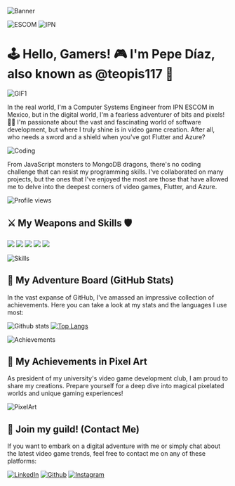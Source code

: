 ![Banner](https://i.imgur.com/AZ2iWek.png)

![ESCOM](https://i.pinimg.com/originals/70/ee/76/70ee765bf57b903c94c49e38e9b7c39c.png) 
![IPN](https://upload.wikimedia.org/wikipedia/commons/c/c5/Logo_instituto_politecnico_nacional_mexico.svg)

# 🕹️ Hello, Gamers! 🎮 I'm Pepe Díaz, also known as @teopis117 👋

![GIF1](https://media.giphy.com/media/ynNF0bU8fB3HsInXEL/giphy.gif)

In the real world, I'm a Computer Systems Engineer from IPN ESCOM in Mexico, but in the digital world, I'm a fearless adventurer of bits and pixels! 🏰💾 I'm passionate about the vast and fascinating world of software development, but where I truly shine is in video game creation. After all, who needs a sword and a shield when you've got Flutter and Azure?

![Coding](https://media.giphy.com/media/l0HeqCXn1qjs8dqKs/giphy.gif)

From JavaScript monsters to MongoDB dragons, there's no coding challenge that can resist my programming skills. I've collaborated on many projects, but the ones that I've enjoyed the most are those that have allowed me to delve into the deepest corners of video games, Flutter, and Azure.

![Profile views](https://gpvc.arturio.dev/teopis117)

## ⚔️ My Weapons and Skills 🛡️

![](https://img.shields.io/badge/Flutter-02569B?style=for-the-badge&logo=flutter&logoColor=white)
![](https://img.shields.io/badge/JavaScript-F7DF1E?style=for-the-badge&logo=javascript&logoColor=black)
![](https://img.shields.io/badge/React-61DAFB?style=for-the-badge&logo=react&logoColor=black)
![](https://img.shields.io/badge/MongoDB-47A248?style=for-the-badge&logo=mongodb&logoColor=white)
![](https://img.shields.io/badge/Azure-0089D6?style=for-the-badge&logo=microsoft-azure&logoColor=white)

![Skills](https://media.giphy.com/media/du3J3cXyzhj75IOgvA/giphy.gif)

## 🎲 My Adventure Board (GitHub Stats)

In the vast expanse of GitHub, I've amassed an impressive collection of achievements. Here you can take a look at my stats and the languages I use most:

![Github stats](https://github-readme-stats.vercel.app/api?username=teopis117&show_icons=true&theme=tokyonight)
[![Top Langs](https://github-readme-stats.vercel.app/api/top-langs/?username=teopis117&layout=compact&theme=tokyonight)](https://github.com/anuraghazra/github-readme-stats)

![Achievements](https://media.giphy.com/media/jTNG3RF6EwbkpD4LZx/giphy.gif)

## 🌟 My Achievements in Pixel Art

As president of my university's video game development club, I am proud to share my creations. Prepare yourself for a deep dive into magical pixelated worlds and unique gaming experiences!

![PixelArt](https://media.giphy.com/media/lkceXNDw4Agryfrwz8/giphy.gif)

## 💌 Join my guild! (Contact Me)

If you want to embark on a digital adventure with me or simply chat about the latest video game trends, feel free to contact me on any of these platforms:

[![LinkedIn](https://img.shields.io/badge/LinkedIn-0077B5?style=for-the-badge&logo=linkedin&logoColor=white)](https://www.linkedin.com/in/diazmoralespepe117/)
[![Github](https://img.shields.io/badge/Github-181717?style=for-the-badge&logo=github&logoColor=white)](https://github.com/teopis117)
[![Instagram](https://img.shields.io/badge/Instagram-E4405F?style=for-the-badge&logo=instagram&logoColor=white)](https://www.instagram.com/unchicoconcamara117/)
